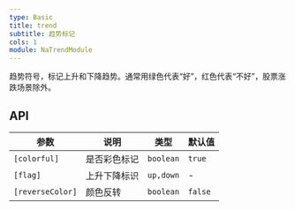 ```yaml
---
type: Basic
title: trend
subtitle: 趋势标记
cols: 1
module: NaTrendModule
---
```


趋势符号，标记上升和下降趋势。通常用绿色代表“好”，红色代表“不好”，股票涨跌场景除外。

## API

参数 | 说明 | 类型 | 默认值
----|------|-----|------
`[colorful]` | 是否彩色标记 | `boolean` | `true`
`[flag]` | 上升下降标识 | `up,down` | -
`[reverseColor]` | 颜色反转 | `boolean` | `false`
